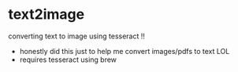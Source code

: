 # text2image
converting text to image using tesseract !!
- honestly did this just to help me convert images/pdfs to text LOL
- requires tesseract using brew
